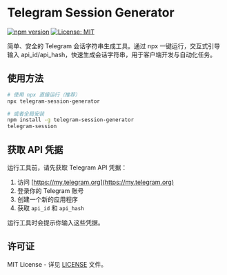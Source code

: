 # Telegram Session Generator

[![npm version](https://badge.fury.io/js/telegram-session-generator.svg)](https://badge.fury.io/js/telegram-session-generator)
[![License: MIT](https://img.shields.io/badge/License-MIT-yellow.svg)](https://opensource.org/licenses/MIT)

简单、安全的 Telegram 会话字符串生成工具。通过 npx 一键运行，交互式引导输入 api_id/api_hash，快速生成会话字符串，用于客户端开发与自动化任务。

## 使用方法

```bash
# 使用 npx 直接运行（推荐）
npx telegram-session-generator

# 或者全局安装
npm install -g telegram-session-generator
telegram-session
```

## 获取 API 凭据

运行工具前，请先获取 Telegram API 凭据：

1. 访问 [https://my.telegram.org](https://my.telegram.org)
2. 登录你的 Telegram 账号
3. 创建一个新的应用程序
4. 获取 `api_id` 和 `api_hash`

运行工具时会提示你输入这些凭据。

## 许可证

MIT License - 详见 [LICENSE](LICENSE) 文件。
